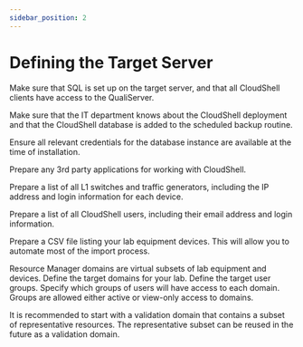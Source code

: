 ```yaml
---
sidebar_position: 2
---
```


# Defining the Target Server

Make sure that SQL is set up on the target server, and that all CloudShell clients have access to the QualiServer.

Make sure that the IT department knows about the CloudShell deployment and that the CloudShell database is added to the scheduled backup routine.

Ensure all relevant credentials for the database instance are available at the time of installation.

Prepare any 3rd party applications for working with CloudShell.

Prepare a list of all L1 switches and traffic generators, including the IP address and login information for each device.

Prepare a list of all CloudShell users, including their email address and login information.

Prepare a CSV file listing your lab equipment devices. This will allow you to automate most of the import process.

Resource Manager domains are virtual subsets of lab equipment and devices. Define the target domains for your lab. Define the target user groups. Specify which groups of users will have access to each domain. Groups are allowed either active or view-only access to domains.

It is recommended to start with a validation domain that contains a subset of representative resources. The representative subset can be reused in the future as a validation domain.
